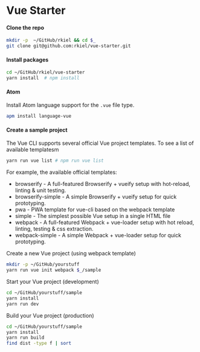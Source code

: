# Vue Starter


#### Clone the repo

```bash
mkdir -p  ~/GitHub/rkiel && cd $_
git clone git@github.com:rkiel/vue-starter.git
```

#### Install packages

```bash
cd ~/GitHub/rkiel/vue-starter
yarn install  # npm install
```

#### Atom

Install Atom language support for the `.vue` file type.

```bash
apm install language-vue
```

#### Create a sample project

The Vue CLI supports several official Vue project templates.  To see a list of available templatesm

```bash
yarn run vue list # npm run vue list
```

For example, the available official templates:

* browserify - A full-featured Browserify + vueify setup with hot-reload, linting & unit testing.
* browserify-simple - A simple Browserify + vueify setup for quick prototyping.
* pwa - PWA template for vue-cli based on the webpack template
* simple - The simplest possible Vue setup in a single HTML file
* webpack - A full-featured Webpack + vue-loader setup with hot reload, linting, testing & css extraction.
* webpack-simple - A simple Webpack + vue-loader setup for quick prototyping.

Create a new Vue project (using webpack template)

```bash
mkdir -p ~/GitHub/yourstuff
yarn run vue init webpack $_/sample
```

Start your Vue project (development)

```bash
cd ~/GitHub/yourstuff/sample
yarn install
yarn run dev
```

Build your Vue project (production)

```bash
cd ~/GitHub/yourstuff/sample
yarn install
yarn run build
find dist -type f | sort
```
